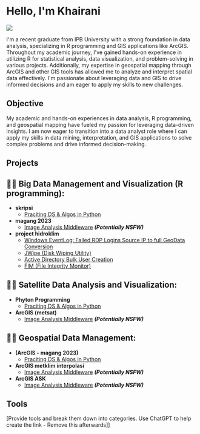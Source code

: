 # Hello, I'm Khairani
<a href="https://www.linkedin.com/in/khairani-kna-a650b5208/"><img src="https://img.shields.io/badge/-LinkedIn-0072b1?&style=for-the-badge&logo=linkedin&logoColor=white" /></a>

I'm a recent graduate from IPB University with a strong foundation in data analysis, specializing in R programming and GIS applications like ArcGIS. Throughout my academic journey, I've gained hands-on experience in utilizing R for statistical analysis, data visualization, and problem-solving in various projects. Additionally, my expertise in geospatial mapping through ArcGIS and other GIS tools has allowed me to analyze and interpret spatial data effectively. I'm passionate about leveraging data and GIS to drive informed decisions and am eager to apply my skills to new challenges.

## Objective

My academic and hands-on experiences in data analysis, R programming, and geospatial mapping have fueled my passion for leveraging data-driven insights. I am now eager to transition into a data analyst role where I can apply my skills in data mining, interpretation, and GIS applications to solve complex problems and drive informed decision-making.

## Projects

<h2>👨‍💻 Big Data Management and Visualization (R programming):</h2>

- <b>skripsi</b>
  - [Praciting DS & Algos in Python](https://github.com/joshmadakor1/Algorithms-Practice)
- <b>magang 2023</b>
  - [Image Analysis Middleware](https://github.com/joshmadakor1/4chan-Image-Analysis-Middleware-C964) <b><i>(Potentially NSFW)</b></i>
- <b>project hidroklim</b>
  - [Windows EventLog: Failed RDP Logins Source IP to full GeoData Conversion](https://github.com/joshmadakor1/Sentinel-Lab)
  - [JWipe (Disk Wiping Utility)](https://github.com/joshmadakor1/Jwipe.PowerShell)
  - [Active Directory Bulk User Creation](https://github.com/joshmadakor1/AD_PS)
  - [FIM (File Integrity Monitor)](https://github.com/joshmadakor1/PowerShell-Integrity-FIM)

<h2>👨‍💻 Satellite Data Analysis and Visualization:</h2>

- <b>Phyton Programming</b>
  - [Praciting DS & Algos in Python](https://github.com/joshmadakor1/Algorithms-Practice)
- <b>ArcGIS (metsat)</b>
  - [Image Analysis Middleware](https://github.com/joshmadakor1/4chan-Image-Analysis-Middleware-C964) <b><i>(Potentially NSFW)</b></i>

<h2>👨‍💻 Geospatial Data Management:</h2>

- <b> (ArcGIS - magang 2023)</b>
  - [Praciting DS & Algos in Python](https://github.com/joshmadakor1/Algorithms-Practice)
- <b>ArcGIS metklim interpolasi</b>
  - [Image Analysis Middleware](https://github.com/joshmadakor1/4chan-Image-Analysis-Middleware-C964) <b><i>(Potentially NSFW)</b></i>
- <b>ArcGIS ASK</b>
  - [Image Analysis Middleware](https://github.com/joshmadakor1/4chan-Image-Analysis-Middleware-C964) <b><i>(Potentially NSFW)</b></i>

## Tools
[Provide tools and break them down into categories. Use ChatGPT to help create the link - Remove this afterwards]]
